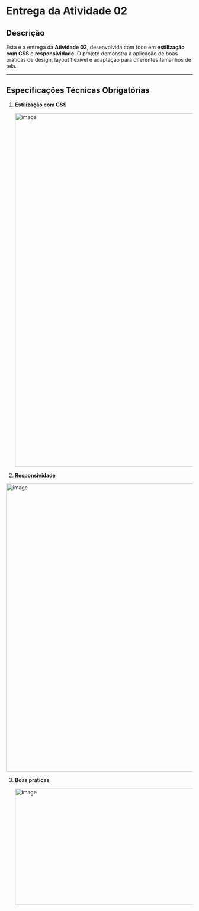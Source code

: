 # Entrega da Atividade 02

## Descrição
Esta é a entrega da **Atividade 02**, desenvolvida com foco em **estilização com CSS** e **responsividade**. O projeto demonstra a aplicação de boas práticas de design, layout flexível e adaptação para diferentes tamanhos de tela.

---

## Especificações Técnicas Obrigatórias

1. **Estilização com CSS**

   <img width="1907" height="952" alt="image" src="https://github.com/user-attachments/assets/86381ce6-cb7e-417c-ba94-f4ba309ed368" />


2. **Responsividade**

<img width="611" height="775" alt="image" src="https://github.com/user-attachments/assets/92ffc437-7218-4b02-a63d-3f4fc8e25ba5" />

3. **Boas práticas**

   <img width="797" height="313" alt="image" src="https://github.com/user-attachments/assets/8aa2bc42-b952-4174-aba0-64d15ebe4770" />

